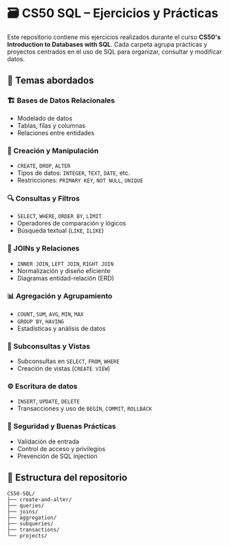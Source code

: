 
# 🗃️ CS50 SQL – Ejercicios y Prácticas

Este repositorio contiene mis ejercicios realizados durante el curso **CS50's Introduction to Databases with SQL**. Cada carpeta agrupa prácticas y proyectos centrados en el uso de SQL para organizar, consultar y modificar datos.

## 🧠 Temas abordados

### 🏗️ Bases de Datos Relacionales
- Modelado de datos
- Tablas, filas y columnas
- Relaciones entre entidades

### 📝 Creación y Manipulación
- `CREATE`, `DROP`, `ALTER`
- Tipos de datos: `INTEGER`, `TEXT`, `DATE`, etc.
- Restricciones: `PRIMARY KEY`, `NOT NULL`, `UNIQUE`

### 🔍 Consultas y Filtros
- `SELECT`, `WHERE`, `ORDER BY`, `LIMIT`
- Operadores de comparación y lógicos
- Búsqueda textual (`LIKE`, `ILIKE`)

### 🔄 JOINs y Relaciones
- `INNER JOIN`, `LEFT JOIN`, `RIGHT JOIN`
- Normalización y diseño eficiente
- Diagramas entidad-relación (ERD)

### 📊 Agregación y Agrupamiento
- `COUNT`, `SUM`, `AVG`, `MIN`, `MAX`
- `GROUP BY`, `HAVING`
- Estadísticas y análisis de datos

### 📁 Subconsultas y Vistas
- Subconsultas en `SELECT`, `FROM`, `WHERE`
- Creación de vistas (`CREATE VIEW`)

### ⚙️ Escritura de datos
- `INSERT`, `UPDATE`, `DELETE`
- Transacciones y uso de `BEGIN`, `COMMIT`, `ROLLBACK`

### 🔐 Seguridad y Buenas Prácticas
- Validación de entrada
- Control de acceso y privilegios
- Prevención de SQL injection

## 🚀 Estructura del repositorio

```text
CS50-SQL/
├── create-and-alter/
├── queries/
├── joins/
├── aggregation/
├── subqueries/
├── transactions/
└── projects/

